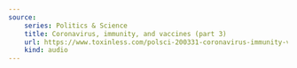 ```yaml
---
source:
    series: Politics & Science
    title: Coronavirus, immunity, and vaccines (part 3)
    url: https://www.toxinless.com/polsci-200331-coronavirus-immunity-vaccines-part3.mp3
    kind: audio
---
```


